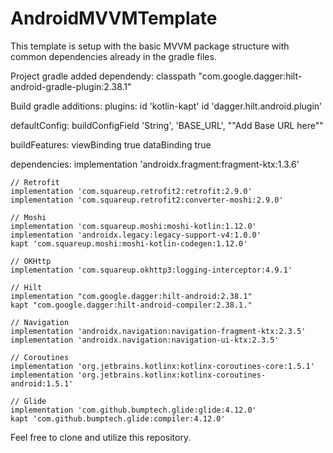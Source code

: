 # AndroidMVVMTemplate

This template is setup with the basic MVVM package structure with common dependencies already in the gradle files.

Project gradle added dependendy:
  classpath "com.google.dagger:hilt-android-gradle-plugin:2.38.1"
  
Build gradle additions:
  plugins:
    id 'kotlin-kapt'
    id 'dagger.hilt.android.plugin'
    
  defaultConfig:
    buildConfigField 'String', 'BASE_URL', "\"Add Base URL here\""
    
  buildFeatures:
    viewBinding true
    dataBinding true
    
  dependencies:
    implementation 'androidx.fragment:fragment-ktx:1.3.6'

    // Retrofit
    implementation 'com.squareup.retrofit2:retrofit:2.9.0'
    implementation 'com.squareup.retrofit2:converter-moshi:2.9.0'

    // Moshi
    implementation 'com.squareup.moshi:moshi-kotlin:1.12.0'
    implementation 'androidx.legacy:legacy-support-v4:1.0.0'
    kapt 'com.squareup.moshi:moshi-kotlin-codegen:1.12.0'

    // OKHttp
    implementation 'com.squareup.okhttp3:logging-interceptor:4.9.1'

    // Hilt
    implementation "com.google.dagger:hilt-android:2.38.1"
    kapt "com.google.dagger:hilt-android-compiler:2.38.1."

    // Navigation
    implementation 'androidx.navigation:navigation-fragment-ktx:2.3.5'
    implementation 'androidx.navigation:navigation-ui-ktx:2.3.5'

    // Coroutines
    implementation 'org.jetbrains.kotlinx:kotlinx-coroutines-core:1.5.1'
    implementation 'org.jetbrains.kotlinx:kotlinx-coroutines-android:1.5.1'

    // Glide
    implementation 'com.github.bumptech.glide:glide:4.12.0'
    kapt 'com.github.bumptech.glide:compiler:4.12.0'
 

Feel free to clone and utilize this repository.
